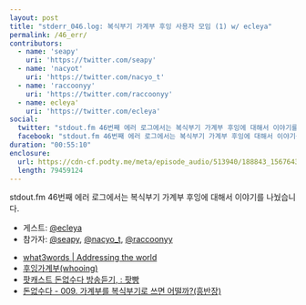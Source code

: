 ```yaml
---
layout: post
title: "stderr_046.log: 복식부기 가계부 후잉 사용자 모임 (1) w/ ecleya"
permalink: /46_err/
contributors:
  - name: 'seapy'
    uri: 'https://twitter.com/seapy'
  - name: 'nacyot'
    uri: 'https://twitter.com/nacyo_t'
  - name: 'raccoonyy'
    uri: 'https://twitter.com/raccoonyy'
  - name: ecleya'
    uri: 'https://twitter.com/ecleya'
social:
  twitter: "stdout.fm 46번째 에러 로그에서는 복식부기 가계부 후잉에 대해서 이야기를 나눴습니다."
  facebook: "stdout.fm 46번째 에러 로그에서는 복식부기 가계부 후잉에 대해서 이야기를 나눴습니다."
duration: "00:55:10"
enclosure:
  url: https://cdn-cf.podty.me/meta/episode_audio/513940/188843_1567643404488.mp3
  length: 79459124
---
```


stdout.fm 46번째 에러 로그에서는 복식부기 가계부 후잉에 대해서 이야기를 나눴습니다.

* 게스트: [@ecleya][ecl]
* 참가자: [@seapy][sea], [@nacyo_t][nac], [@raccoonyy][rac]

[sea]: https://twitter.com/seapy
[nac]: https://twitter.com/nacyo_t
[rac]: https://twitter.com/raccoonyy
[ecl]: https://twitter.com/ecleya

* [what3words \| Addressing the world](https://what3words.com/welcome.necks.twinge)
* [후잉가계부(whooing)](https://whooing.com/)
* [팟캐스트 돈없수다 방송듣기, : 팟빵](http://www.podbbang.com/ch/13803)
* [돈없수다 - 009. 가계부를 복식부기로 쓰면 어떨까?(흥반장)](http://www.podbbang.com/ch/13803?e=22361642)
